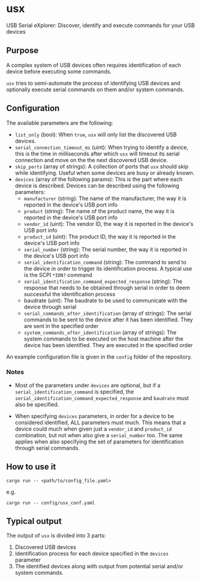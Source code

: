 # usx

USB Serial eXplorer: Discover, identify and execute commands for your USB devices

## Purpose

A complex system of USB devices often requires identification of each device before executing some commands.

`usx` tries to semi-automate the process of identifying USB devices and optionally execute serial commands on them and/or system commands.

## Configuration

The available parameters are the following:

- `list_only` (bool): When `true`, `usx` will only list the discovered USB devices.
- `serial_connection_timeout_ms` (uint): When trying to identify a device, this is the time in milliseconds after which `usx` will timeout its serial connection and move on the the next discovered USB device.
- `skip_ports` (array of strings): A collection of ports that `usx` should skip while identifying. Useful when some devices are busy or already known.
- `devices` (array of the following params): This is the part where each device is described. Devices can be described using the following parameters:
  - `manufacturer` (string): The name of the manufacturer, the way it is reported in the device's USB port info
  - `product` (string): The name of the product name, the way it is reported in the device's USB port info
  - `vendor_id` (uint): The vendor ID, the way it is reported in the device's USB port info
  - `product_id` (uint): The product ID, the way it is reported in the device's USB port info
  - `serial_number` (string): The serial number, the way it is reported in the device's USB port info
  - `serial_identification_command` (string): The command to send to the device in order to trigger its identification process. A typical use is the SCPI `*IDN?` command
  - `serial_identification_command_expected_response` (string): The response that needs to be obtained through serial in order to deem successful the identification process
  - baudrate (uint): The baudrate to be used to communicate with the device through serial
  - `serial_commands_after_identification` (array of strings): The serial commands to be sent to the device after it has been identified. They are sent in the specified order
  - `system_commands_after_identification` (array of strings): The system commands to be executed on the host machine after the device has been identified. They are executed in the specified order

An example configuration file is given in the `config` folder of the repository.

### Notes

- Most of the parameters under `devices` are optional, but if a `serial_identification_command` is specified, the `serial_identification_command_expected_response` and `baudrate` must also be specified.

- When specifying `devices` parameters, in order for a device to be considered identified, ALL parameters must much. This means that a device could much when given just a `vendor_id` and `product_id` combination, but not when also give a `serial_number` too. The same applies when also specifying the set of parameters for identification through serial commands.

## How to use it

`cargo run -- <path/to/config_file.yaml>`

e.g.

`cargo run -- config/usx_conf.yaml`

## Typical output

The output of `usx` is divided into 3 parts:

1. Discovered USB devices
2. Identification process for each device specified in the `devices` parameter
3. The identified devices along with output from potential serial and/or system commands.
